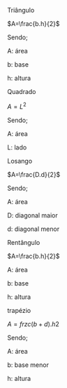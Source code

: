 Triângulo


$A=\frac{b.h}{2}$

Sendo;

A: área 

b: base 

h: altura

Quadrado


$A=L^{2}$

Sendo;

A: área 

L: lado

Losango 


$A=\frac{D.d}{2}$

Sendo;

A: área 

D: diagonal maior

d: diagonal menor

Rentângulo 


$A=\frac{b.h}{2}$

A: área 

b: base 

h: altura

trapézio 

$A=frzc{(b+d).h}{2}$


Sendo;

A: área 

b: base menor

h: altura 
